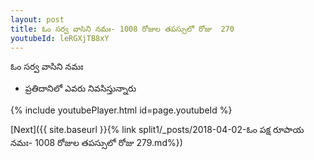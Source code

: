 ```yaml
---
layout: post
title: ఓం సర్వ వాసిని నమః- 1008 రోజుల తపస్సులో రోజు  270
youtubeId: leRGXjTB8xY
---
```

 
 
 ఓం సర్వ వాసిని నమః  
 
 -  ప్రతిదానిలో ఎవరు నివసిస్తున్నారు 
 
  
 
  
 
 
 
 
 
 


{% include youtubePlayer.html id=page.youtubeId %}
 
[Next]({{ site.baseurl }}{% link  split1/_posts/2018-04-02-ఓం పక్ష రూపాయ నమః- 1008 రోజుల తపస్సులో రోజు  279.md%})
 
